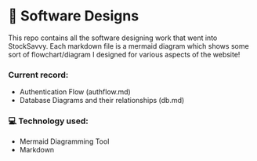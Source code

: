 # 🧠 Software Designs

This repo contains all the software designing work that went into StockSavvy. Each markdown file is a mermaid diagram which shows some sort of flowchart/diagram I designed for various aspects of the website! 

### Current record:

- Authentication Flow (authflow.md)
- Database Diagrams and their relationships (db.md)

### 💻 Technology used:

- Mermaid Diagramming Tool
- Markdown
